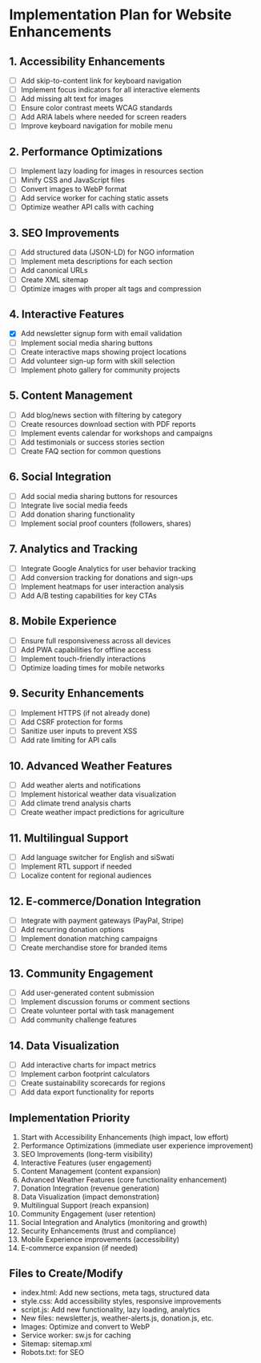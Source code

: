 # Implementation Plan for Website Enhancements

## 1. Accessibility Enhancements
- [ ] Add skip-to-content link for keyboard navigation
- [ ] Implement focus indicators for all interactive elements
- [ ] Add missing alt text for images
- [ ] Ensure color contrast meets WCAG standards
- [ ] Add ARIA labels where needed for screen readers
- [ ] Improve keyboard navigation for mobile menu

## 2. Performance Optimizations
- [ ] Implement lazy loading for images in resources section
- [ ] Minify CSS and JavaScript files
- [ ] Convert images to WebP format
- [ ] Add service worker for caching static assets
- [ ] Optimize weather API calls with caching

## 3. SEO Improvements
- [ ] Add structured data (JSON-LD) for NGO information
- [ ] Implement meta descriptions for each section
- [ ] Add canonical URLs
- [ ] Create XML sitemap
- [ ] Optimize images with proper alt tags and compression

## 4. Interactive Features
- [x] Add newsletter signup form with email validation
- [ ] Implement social media sharing buttons
- [ ] Create interactive maps showing project locations
- [ ] Add volunteer sign-up form with skill selection
- [ ] Implement photo gallery for community projects

## 5. Content Management
- [ ] Add blog/news section with filtering by category
- [ ] Create resources download section with PDF reports
- [ ] Implement events calendar for workshops and campaigns
- [ ] Add testimonials or success stories section
- [ ] Create FAQ section for common questions

## 6. Social Integration
- [ ] Add social media sharing buttons for resources
- [ ] Integrate live social media feeds
- [ ] Add donation sharing functionality
- [ ] Implement social proof counters (followers, shares)

## 7. Analytics and Tracking
- [ ] Integrate Google Analytics for user behavior tracking
- [ ] Add conversion tracking for donations and sign-ups
- [ ] Implement heatmaps for user interaction analysis
- [ ] Add A/B testing capabilities for key CTAs

## 8. Mobile Experience
- [ ] Ensure full responsiveness across all devices
- [ ] Add PWA capabilities for offline access
- [ ] Implement touch-friendly interactions
- [ ] Optimize loading times for mobile networks

## 9. Security Enhancements
- [ ] Implement HTTPS (if not already done)
- [ ] Add CSRF protection for forms
- [ ] Sanitize user inputs to prevent XSS
- [ ] Add rate limiting for API calls

## 10. Advanced Weather Features
- [ ] Add weather alerts and notifications
- [ ] Implement historical weather data visualization
- [ ] Add climate trend analysis charts
- [ ] Create weather impact predictions for agriculture

## 11. Multilingual Support
- [ ] Add language switcher for English and siSwati
- [ ] Implement RTL support if needed
- [ ] Localize content for regional audiences

## 12. E-commerce/Donation Integration
- [ ] Integrate with payment gateways (PayPal, Stripe)
- [ ] Add recurring donation options
- [ ] Implement donation matching campaigns
- [ ] Create merchandise store for branded items

## 13. Community Engagement
- [ ] Add user-generated content submission
- [ ] Implement discussion forums or comment sections
- [ ] Create volunteer portal with task management
- [ ] Add community challenge features

## 14. Data Visualization
- [ ] Add interactive charts for impact metrics
- [ ] Implement carbon footprint calculators
- [ ] Create sustainability scorecards for regions
- [ ] Add data export functionality for reports

## Implementation Priority
1. Start with Accessibility Enhancements (high impact, low effort)
2. Performance Optimizations (immediate user experience improvement)
3. SEO Improvements (long-term visibility)
4. Interactive Features (user engagement)
5. Content Management (content expansion)
6. Advanced Weather Features (core functionality enhancement)
7. Donation Integration (revenue generation)
8. Data Visualization (impact demonstration)
9. Multilingual Support (reach expansion)
10. Community Engagement (user retention)
11. Social Integration and Analytics (monitoring and growth)
12. Security Enhancements (trust and compliance)
13. Mobile Experience improvements (accessibility)
14. E-commerce expansion (if needed)

## Files to Create/Modify
- index.html: Add new sections, meta tags, structured data
- style.css: Add accessibility styles, responsive improvements
- script.js: Add new functionality, lazy loading, analytics
- New files: newsletter.js, weather-alerts.js, donation.js, etc.
- Images: Optimize and convert to WebP
- Service worker: sw.js for caching
- Sitemap: sitemap.xml
- Robots.txt: for SEO
